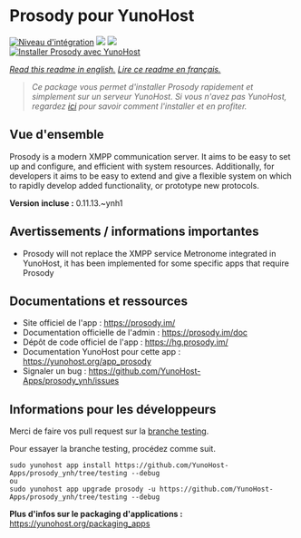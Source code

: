 # Prosody pour YunoHost

[![Niveau d'intégration](https://dash.yunohost.org/integration/prosody.svg)](https://dash.yunohost.org/appci/app/prosody) ![](https://ci-apps.yunohost.org/ci/badges/prosody.status.svg) ![](https://ci-apps.yunohost.org/ci/badges/prosody.maintain.svg)  
[![Installer Prosody avec YunoHost](https://install-app.yunohost.org/install-with-yunohost.svg)](https://install-app.yunohost.org/?app=prosody)

*[Read this readme in english.](./README.md)*
*[Lire ce readme en français.](./README_fr.md)*

> *Ce package vous permet d'installer Prosody rapidement et simplement sur un serveur YunoHost.
Si vous n'avez pas YunoHost, regardez [ici](https://yunohost.org/#/install) pour savoir comment l'installer et en profiter.*

## Vue d'ensemble

Prosody is a modern XMPP communication server. It aims to be easy to set up and configure, and efficient with system resources. Additionally, for developers it aims to be easy to extend and give a flexible system on which to rapidly develop added functionality, or prototype new protocols.


**Version incluse :** 0.11.13.~ynh1



## Avertissements / informations importantes

* Prosody will not replace the XMPP service Metronome integrated in YunoHost, it has been implemented for some specific apps that require Prosody

## Documentations et ressources

* Site officiel de l'app : https://prosody.im/
* Documentation officielle de l'admin : https://prosody.im/doc
* Dépôt de code officiel de l'app : https://hg.prosody.im/
* Documentation YunoHost pour cette app : https://yunohost.org/app_prosody
* Signaler un bug : https://github.com/YunoHost-Apps/prosody_ynh/issues

## Informations pour les développeurs

Merci de faire vos pull request sur la [branche testing](https://github.com/YunoHost-Apps/prosody_ynh/tree/testing).

Pour essayer la branche testing, procédez comme suit.
```
sudo yunohost app install https://github.com/YunoHost-Apps/prosody_ynh/tree/testing --debug
ou
sudo yunohost app upgrade prosody -u https://github.com/YunoHost-Apps/prosody_ynh/tree/testing --debug
```

**Plus d'infos sur le packaging d'applications :** https://yunohost.org/packaging_apps